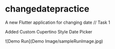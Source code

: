# changedatepractice

A new Flutter application for changing date // Task 1

Added Custom Cupertino Style Date Picker

![Demo Run](Demo Image/sampleRunImage.jpg)

